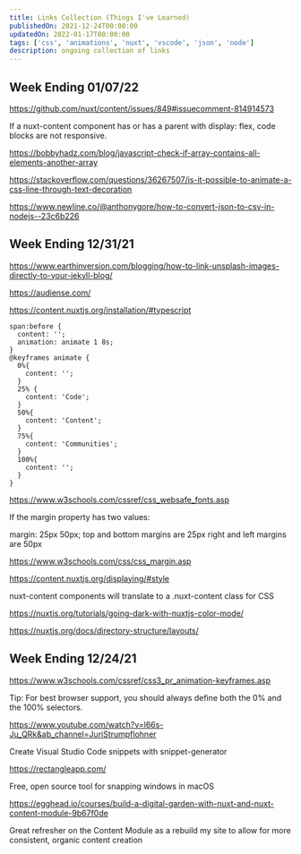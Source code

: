 ```yaml
---
title: Links Collection (Things I've Learned)
publishedOn: 2021-12-24T00:00:00
updatedOn: 2022-01-17T00:00:00
tags: ['css', 'animations', 'nuxt', 'vscode', 'json', 'node']
description: ongoing collection of links
---
```


## Week Ending 01/07/22

https://github.com/nuxt/content/issues/849#issuecomment-814914573

If a nuxt-content component has or has a parent with display: flex, code blocks are not responsive.

https://bobbyhadz.com/blog/javascript-check-if-array-contains-all-elements-another-array

https://stackoverflow.com/questions/36267507/is-it-possible-to-animate-a-css-line-through-text-decoration

https://www.newline.co/@anthonygore/how-to-convert-json-to-csv-in-nodejs--23c6b226

## Week Ending 12/31/21

https://www.earthinversion.com/blogging/how-to-link-unsplash-images-directly-to-your-jekyll-blog/

https://audiense.com/

https://content.nuxtjs.org/installation/#typescript

```
span:before {
  content: '';
  animation: animate 1 8s;
}
@keyframes animate {
  0%{
    content: '';
  }
  25% {
    content: 'Code';
  }
  50%{
    content: 'Content';
  }
  75%{
    content: 'Communities';
  }
  100%{
    content: '';
  }
}
```

https://www.w3schools.com/cssref/css_websafe_fonts.asp

If the margin property has two values:

margin: 25px 50px;
top and bottom margins are 25px
right and left margins are 50px

https://www.w3schools.com/css/css_margin.asp

https://content.nuxtjs.org/displaying/#style

nuxt-content components will translate to a .nuxt-content class for CSS

https://nuxtjs.org/tutorials/going-dark-with-nuxtjs-color-mode/

https://nuxtjs.org/docs/directory-structure/layouts/

## Week Ending 12/24/21

https://www.w3schools.com/cssref/css3_pr_animation-keyframes.asp

Tip: For best browser support, you should always define both the 0% and the 100% selectors.

https://www.youtube.com/watch?v=l66s-Ju_QRk&ab_channel=JuriStrumpflohner

Create Visual Studio Code snippets with snippet-generator

https://rectangleapp.com/

Free, open source tool for snapping windows in macOS

https://egghead.io/courses/build-a-digital-garden-with-nuxt-and-nuxt-content-module-9b67f0de

Great refresher on the Content Module as a rebuild my site to allow for more consistent, organic content creation